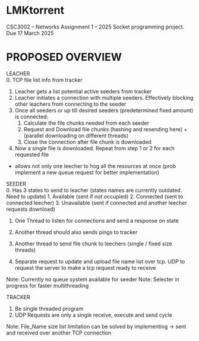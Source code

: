 # LMKtorrent
CSC3002 – Networks Assignment 1 – 2025 Socket programming project. Due 17 March 2025

# PROPOSED OVERVIEW
LEACHER \
0. TCP file list info from tracker
1. Leacher gets a list potential active seeders from tracker
2. Leacher initiates a connection with multiple seeders. Effectively blocking other leachers from connecting to the seeder
3. Once all seeders or up till desired seeders (predetermined fixed amount) is connected:
    1. Calculate the file chunks needed from each seeder
    2. Request and Download file chunks (hashing and resending here) + (parallel downloading on different threads)
    3. Close the connection after file chunk is downloaded
4. Now a single file is downloaded. Repeat from step 1 or 2 for each requested file
* allows not only one leecher to hog all the resources at once (prob implement a new queue request for better implementation)

SEEDER \
0. Has 3 states to send to leacher (states names are currently outdated. Need to update)
    1. Available    (sent if not occupied)
    2. Connected    (sent to connected leecher)
    3. Unavailable  (sent if connected and another leecher requests download)
1. One Thread to listen for connections and send a response on state 
2. Another thread should also sends pings to tracker
3. Another thread to send file chunk to leechers (single / fixed size threads)

1. Separate request to update and upload file name list over tcp. UDP to request the server to make a tcp request ready to receive

Note: Currently no queue system available for seeder
Note: Selecter in progress for faster multithreading

TRACKER 
1. Be single threaded program
2. UDP Requests are only a single receive, execute and send cycle

Note: File_Name size list limitation can be solved by implementing -> sent and received over another TCP connection
